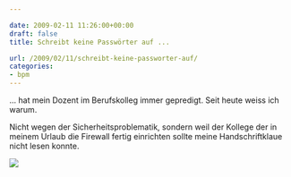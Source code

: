 ```yaml
---

date: 2009-02-11 11:26:00+00:00
draft: false
title: Schreibt keine Passwörter auf ...

url: /2009/02/11/schreibt-keine-passworter-auf/
categories:
- bpm
---
```


... hat mein Dozent im Berufskolleg immer gepredigt. Seit heute weiss ich warum.

Nicht wegen der Sicherheitsproblematik, sondern weil der Kollege der in meinem Urlaub die Firewall fertig einrichten sollte meine Handschriftklaue nicht lesen konnte.


![](http://img.zemanta.com/pixy.gif?x-id=04315ab4-f7a6-497b-a9cb-8991bb7ddd0c)

